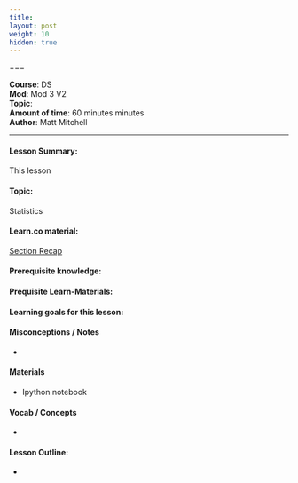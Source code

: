 ```yaml
---
title: 
layout: post
weight: 10
hidden: true
---
```


===


**Course**: DS   <br/>
**Mod**: Mod 3 V2         <br/>
**Topic**:    <br/>
**Amount of time**: 60 minutes  minutes  <br/>
**Author**: Matt Mitchell


***

#### Lesson Summary:

This lesson 

#### Topic:

Statistics 

#### Learn.co material:


[Section Recap](https://github.com/learn-co-curriculum/dsc-probability-section-recap)

#### Prerequisite knowledge:


#### Prequisite Learn-Materials:




#### Learning goals for this lesson:





#### Misconceptions / Notes

* 

#### Materials
- Ipython notebook

#### Vocab / Concepts 

*

#### Lesson Outline:

* 